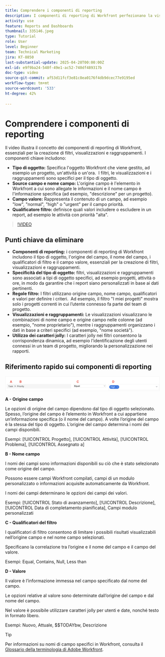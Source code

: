 ```yaml
---
title: Comprendere i componenti di reporting
description: I componenti di reporting di Workfront perfezionano la visualizzazione dei dati con filtri basati su oggetti, viste dinamiche, raggruppamenti strutturati e funzionalità con caratteri jolly per ottenere informazioni personalizzate.
activity: use
feature: Reports and Dashboards
thumbnail: 335146.jpeg
type: Tutorial
role: User
level: Beginner
team: Technical Marketing
jira: KT-8850
last-substantial-update: 2025-04-28T00:00:00Z
exl-id: e9f9ba24-540f-49e1-ac52-740df489317b
doc-type: video
source-git-commit: af53d11fcf3e81c8ea0176f4db9dcec77e9195ed
workflow-type: tm+mt
source-wordcount: '533'
ht-degree: 42%

---
```


# Comprendere i componenti di reporting

Il video illustra il concetto dei componenti di reporting di Workfront, essenziali per la creazione di filtri, visualizzazioni e raggruppamenti. I componenti chiave includono:

* **Tipo di oggetto:** Specifica l&#39;oggetto Workfront che viene gestito, ad esempio un progetto, un&#39;attività o un&#39;ora. &#x200B; I filtri, le visualizzazioni e i raggruppamenti sono specifici per il tipo di oggetto. &#x200B;
* **Source campo e nome campo:** L&#39;origine campo è l&#39;elemento in Workfront a cui sono allegate le informazioni e il nome campo è l&#39;informazione specifica (ad esempio, &quot;descrizione&quot; per un progetto). &#x200B;
* **Campo valore:** Rappresenta il contenuto di un campo, ad esempio &quot;low&quot;, &quot;normal&quot;, &quot;high&quot; o &quot;urgent&quot; per il campo priorità. &#x200B;
* **Qualificatore filtro:** definisce quali valori includere o escludere in un report, ad esempio le attività con priorità &quot;alta&quot;. &#x200B;


>[!VIDEO](https://video.tv.adobe.com/v/335146/?quality=12&learn=on)

## Punti chiave da eliminare

* **Componenti di reporting:** i componenti di reporting di Workfront includono il tipo di oggetto, l&#39;origine del campo, il nome del campo, i qualificatori di filtro e il campo valore, essenziali per la creazione di filtri, visualizzazioni e raggruppamenti. &#x200B;
* **Specificità del tipo di oggetto:** filtri, visualizzazioni e raggruppamenti sono associati a tipi di oggetto specifici, ad esempio progetti, attività o ore, in modo da garantire che i report siano personalizzati in base ai dati pertinenti. &#x200B;
* **Regole filtro:** I filtri utilizzano origine campo, nome campo, qualificatori e valori per definire i criteri. &#x200B; Ad esempio, il filtro &quot;I miei progetti&quot; mostra solo i progetti correnti in cui l’utente connesso fa parte del team di progetto. &#x200B;
* **Visualizzazioni e raggruppamenti:** Le visualizzazioni visualizzano le combinazioni di nome campo e origine campo nelle colonne (ad esempio, &quot;nome proprietario&quot;), mentre i raggruppamenti organizzano i dati in base a criteri specifici (ad esempio, &quot;nome società&quot;). &#x200B;
* **Utilizzo dei caratteri jolly:** I caratteri jolly nei filtri consentono la corrispondenza dinamica, ad esempio l&#39;identificazione degli utenti connessi in un team di progetto, migliorando la personalizzazione nei rapporti. &#x200B;

## Riferimento rapido sui componenti di reporting

![Immagine della schermata per creare un filtro](assets/reporting-components-1.png)

**A - Origine campo**

Le opzioni di origine del campo dipendono dal tipo di oggetto selezionato. Spesso, l’origine del campo è l’elemento in Workfront a cui appartiene un’informazione specifica (o il nome del campo). A volte l’origine del campo è la stessa del tipo di oggetto.
L’origine del campo determina i nomi dei campi disponibili.

Esempi: [!UICONTROL Progetto], [!UICONTROL Attività], [!UICONTROL Problema], [!UICONTROL Assegnato a]

**B - Nome campo**

I nomi dei campi sono informazioni disponibili su ciò che è stato selezionato come origine del campo.

Possono essere campi Workfront compilati, campi di un modulo personalizzato o informazioni acquisite automaticamente da Workfront.

I nomi dei campi determinano le opzioni dei campi dei valori.

Esempi: [!UICONTROL Stato di avanzamento], [!UICONTROL Descrizione], [!UICONTROL Data di completamento pianificata], Campi modulo personalizzati

**C - Qualificatori del filtro**

I qualificatori di filtro consentono di limitare i possibili risultati visualizzabili nell’origine campo e nel nome campo selezionati.

Specificano la correlazione tra l’origine e il nome del campo e il campo del valore.

Esempi: Equal, Contains, Null, Less than

**D - Valore**

Il valore è l’informazione immessa nel campo specificato dal nome del campo.

Le opzioni relative al valore sono determinate dall’origine del campo e dal nome del campo.

Nel valore è possibile utilizzare caratteri jolly per utenti e date, nonché testo in formato libero.

Esempi: Nuovo, Attuale, $$TODAYbw, Descrizione

>[!TIP]
>
>Per informazioni su nomi di campo specifici in Workfront, consulta il [Glossario della terminologia di Adobe Workfront](https://experienceleague.adobe.com/docs/workfront/using/basics/workfront-terminology-glossary.html?lang=it).

